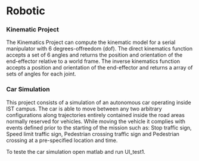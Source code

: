 # Robotic

### Kinematic Project

The Kinematics Project can compute the kinematic model for a serial manipulator with 6 degrees-offreedom (dof). The direct kinematics function accepts a set of 6 angles and returns the position and orientation of the end-effector relative to a world frame. The inverse kinematics function accepts a position and orientation of the end-effector and returns a array of sets of angles for each joint.

### Car Simulation

This project consists of a simulation of an autonomous car operating inside IST campus. The car is able to move between any two arbitrary configurations along trajectories entirely contained inside the road areas normally reserved for vehicles. While moving the vehicle it complies with events defined prior to the starting of the mission such as: Stop traffic sign, Speed limit traffic sign,  Pedestrian crossing traffic sign and Pedestrian crossing at a pre-specified location and time.

To teste the car simulation open matlab and run UI_test1.
